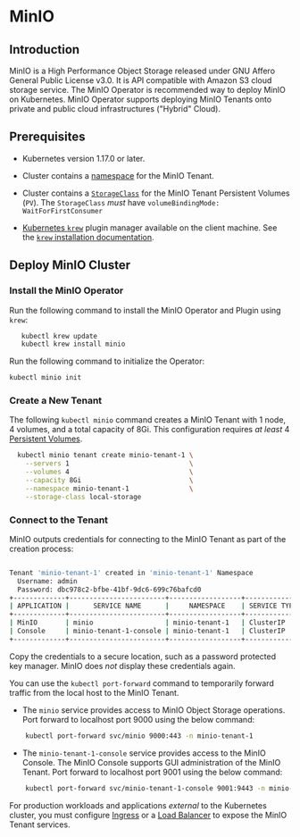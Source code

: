 # MinIO

## Introduction

MinIO is a High Performance Object Storage released under GNU Affero General Public License v3.0. It is API compatible with Amazon S3 cloud storage service. The MinIO Operator is recommended way to deploy MinIO on Kubernetes. MinIO Operator supports deploying MinIO Tenants onto private and public cloud infrastructures ("Hybrid" Cloud).

## Prerequisites

- Kubernetes version 1.17.0 or later.

- Cluster contains a [namespace](https://github.com/minio/operator/blob/master/README.md#minio-tenant-namespace) for
  the MinIO Tenant.

- Cluster contains a [`StorageClass`](https://github.com/minio/operator/blob/master/README.md#default-storage-class)
  for the MinIO Tenant Persistent Volumes  (`PV`). The `StorageClass` *must* have `volumeBindingMode: WaitForFirstConsumer`

- [Kubernetes `krew`](https://github.com/kubernetes-sigs/krew)
  plugin manager available on the client machine. See the [`krew` installation documentation](https://krew.sigs.k8s.io/docs/user-guide/setup/install/).

## Deploy MinIO Cluster

### Install the MinIO Operator

Run the following command to install the MinIO Operator and Plugin using `krew`:

```sh
   kubectl krew update
   kubectl krew install minio
```

Run the following command to initialize the Operator:

```sh
kubectl minio init
```

### Create a New Tenant

The following `kubectl minio` command creates a MinIO Tenant with 1 node, 4 volumes, and a total capacity  of 8Gi. This configuration requires
*at least* 4 [Persistent Volumes](https://github.com/minio/operator#Local-Persistent-Volumes).

```sh
  kubectl minio tenant create minio-tenant-1 \
    --servers 1                              \
    --volumes 4                              \
    --capacity 8Gi                           \
    --namespace minio-tenant-1               \
    --storage-class local-storage
```

### Connect to the Tenant

MinIO outputs credentials for connecting to the MinIO Tenant as part of the creation
process:

```sh

Tenant 'minio-tenant-1' created in 'minio-tenant-1' Namespace
  Username: admin
  Password: dbc978c2-bfbe-41bf-9dc6-699c76bafcd0
+-------------+------------------------+------------------+--------------+-----------------+
| APPLICATION |      SERVICE NAME      |     NAMESPACE    | SERVICE TYPE | SERVICE PORT(S) |
+-------------+------------------------+------------------+--------------+-----------------+
| MinIO       | minio                  | minio-tenant-1   | ClusterIP    | 443             |
| Console     | minio-tenant-1-console | minio-tenant-1   | ClusterIP    | 9090,9443       |
+-------------+------------------------+------------------+--------------+-----------------+

```

Copy the credentials to a secure location, such as a password protected key manager.
MinIO does *not* display these credentials again.

You can use the `kubectl port-forward` command to temporarily forward traffic from the local host to the MinIO Tenant.

- The `minio` service provides access to MinIO Object Storage operations. Port forward to localhost
port 9000 using the below command:


```sh
    kubectl port-forward svc/minio 9000:443 -n minio-tenant-1
```

- The `minio-tenant-1-console` service provides access to the MinIO Console. The
  MinIO Console supports GUI administration of the MinIO Tenant. Port forward to localhost
port 9001 using the below command:

```sh
    kubectl port-forward svc/minio-tenant-1-console 9001:9443 -n minio-tenant-1
```

For production workloads and applications *external* to the Kubernetes cluster, you must configure
[Ingress](https://kubernetes.io/docs/concepts/services-networking/ingress/) or a
[Load Balancer](https://kubernetes.io/docs/concepts/services-networking/service/#loadbalancer) to
expose the MinIO Tenant services.
